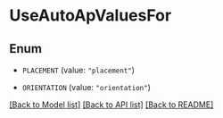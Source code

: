 # UseAutoApValuesFor

## Enum


* `PLACEMENT` (value: `"placement"`)

* `ORIENTATION` (value: `"orientation"`)


[[Back to Model list]](../README.md#documentation-for-models) [[Back to API list]](../README.md#documentation-for-api-endpoints) [[Back to README]](../README.md)


